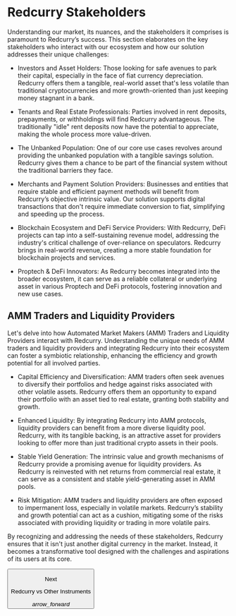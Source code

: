 
# Redcurry Stakeholders
Understanding our market, its nuances, and the stakeholders it comprises is paramount to Redcurry’s success. This section elaborates on the key stakeholders who interact with our ecosystem and how our solution addresses their unique challenges:

* Investors and Asset Holders: Those looking for safe avenues to park their capital, especially in the face of fiat currency depreciation. Redcurry offers them a tangible, real-world asset that's less volatile than traditional cryptocurrencies and more growth-oriented than just keeping money stagnant in a bank.

* Tenants and Real Estate Professionals: Parties involved in rent deposits, prepayments, or withholdings will find Redcurry advantageous. The traditionally "idle" rent deposits now have the potential to appreciate, making the whole process more value-driven.

* The Unbanked Population: One of our core use cases revolves around providing the unbanked population with a tangible savings solution. Redcurry gives them a chance to be part of the financial system without the traditional barriers they face.

* Merchants and Payment Solution Providers: Businesses and entities that require stable and efficient payment methods will benefit from Redcurry’s objective intrinsic value. Our solution supports digital transactions that don't require immediate conversion to fiat, simplifying and speeding up the process.

* Blockchain Ecosystem and DeFi Service Providers: With Redcurry, DeFi projects can tap into a self-sustaining revenue model, addressing the industry's critical challenge of over-reliance on speculators. Redcurry brings in real-world revenue, creating a more stable foundation for blockchain projects and services.

* Proptech & DeFi Innovators: As Redcurry becomes integrated into the broader ecosystem, it can serve as a reliable collateral or underlying asset in various Proptech and DeFi protocols, fostering innovation and new use cases.

## AMM Traders and Liquidity Providers
Let's delve into how Automated Market Makers (AMM) Traders and Liquidity Providers interact with Redcurry.
Understanding the unique needs of AMM traders and liquidity providers and integrating Redcurry into their ecosystem can foster a symbiotic relationship, enhancing the efficiency and growth potential for all involved parties.

* Capital Efficiency and Diversification: AMM traders often seek avenues to diversify their portfolios and hedge against risks associated with other volatile assets. Redcurry offers them an opportunity to expand their portfolio with an asset tied to real estate, granting both stability and growth.

* Enhanced Liquidity: By integrating Redcurry into AMM protocols, liquidity providers can benefit from a more diverse liquidity pool. Redcurry, with its tangible backing, is an attractive asset for providers looking to offer more than just traditional crypto assets in their pools.

* Stable Yield Generation: The intrinsic value and growth mechanisms of Redcurry provide a promising avenue for liquidity providers. As Redcurry is reinvested with net returns from commercial real estate, it can serve as a consistent and stable yield-generating asset in AMM pools.

* Risk Mitigation: AMM traders and liquidity providers are often exposed to impermanent loss, especially in volatile markets. Redcurry’s stability and growth potential can act as a cushion, mitigating some of the risks associated with providing liquidity or trading in more volatile pairs.

By recognizing and addressing the needs of these stakeholders, Redcurry ensures that it isn't just another digital currency in the market. Instead, it becomes a transformative tool designed with the challenges and aspirations of its users at its core.



<a href="/#/whitepaper/compare">
    <button class="nextButton" >
        <div class="copy">
            <p class="title">Next</p>
            <p class="value">Redcurry vs Other Instruments</p>
        </div>
        <div class="icon"><i class="material-icons">arrow_forward</i></div>
    </button>
</a>

<!-- [Next: Redcurry vs Other Instruments](/whitepaper/compare.md) -->
